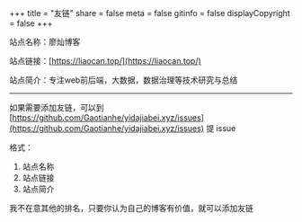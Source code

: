 +++
title = "友链"
share = false
meta = false
gitinfo = false
displayCopyright = false
+++

站点名称：廖灿博客

站点链接：[https://liaocan.top/](https://liaocan.top/)

站点简介：专注web前后端，大数据，数据治理等技术研究与总结

---

如果需要添加友链，可以到 [https://github.com/Gaotianhe/yidajiabei.xyz/issues](https://github.com/Gaotianhe/yidajiabei.xyz/issues) 提 issue 

格式：

1. 站点名称
2. 站点链接
3. 站点简介

我不在意其他的排名，只要你认为自己的博客有价值，就可以添加友链
